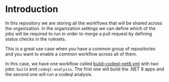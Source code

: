 # Introduction

In this repository we are storing all the workflows that will be shared across the organization. In the organization settings we can define which of the jobs will be required to run in order to merge a pull request by defining status checks in the rulesets.

This is a great use case when you have a common group of repositories and you want to enable a common workflow across all of them.

In this case, we have one workflow called [build-codeql-net8.yml](/.github/workflows/build-codeql-net8.yml) with two jobs: `build` and `codeql-analysis`. The first one will build the .NET 8 apps and the second one will run a codeql analysis.